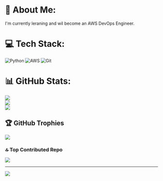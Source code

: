 # 💫 About Me:
I'm currently leraning and wil become an AWS DevOps Engineer.


# 💻 Tech Stack:
![Python](https://img.shields.io/badge/python-3670A0?style=for-the-badge&logo=python&logoColor=ffdd54) ![AWS](https://img.shields.io/badge/AWS-%23FF9900.svg?style=for-the-badge&logo=amazon-aws&logoColor=white) ![Git](https://img.shields.io/badge/git-%23F05033.svg?style=for-the-badge&logo=git&logoColor=white)
# 📊 GitHub Stats:
![](https://github-readme-stats.vercel.app/api?username=Sa6ina&theme=shadow_green&hide_border=false&include_all_commits=true&count_private=false)<br/>
![](https://github-readme-streak-stats.herokuapp.com/?user=Sa6ina&theme=shadow_green&hide_border=false)<br/>
![](https://github-readme-stats.vercel.app/api/top-langs/?username=Sa6ina&theme=shadow_green&hide_border=false&include_all_commits=true&count_private=false&layout=compact)

## 🏆 GitHub Trophies
![](https://github-profile-trophy.vercel.app/?username=Sa6ina&theme=radical&no-frame=false&no-bg=false&margin-w=4)

### 🔝 Top Contributed Repo
![](https://github-contributor-stats.vercel.app/api?username=Sa6ina&limit=5&theme=dark&combine_all_yearly_contributions=true)

---
[![](https://visitcount.itsvg.in/api?id=Sa6ina&icon=0&color=0)](https://visitcount.itsvg.in)

<!-- Proudly created with GPRM ( https://gprm.itsvg.in ) -->

